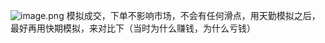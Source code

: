 ![image.png](https://gitee.com/hxc8/images9/raw/master/img/202411282121933.png)
模拟成交，下单不影响市场，不会有任何滑点，用天勤模拟之后，最好再用快期模拟，来对比下（当时为什么赚钱，为什么亏钱）